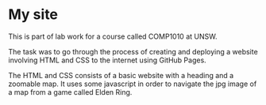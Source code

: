 # My site
This is part of lab work for a course called COMP1010 at UNSW.

The task was to go through the process of creating and deploying a website involving HTML and CSS to the internet using GitHub Pages.

The HTML and CSS consists of a basic website with a heading and a zoomable map.
It uses some javascript in order to navigate the jpg image of a map from a game called Elden Ring.
